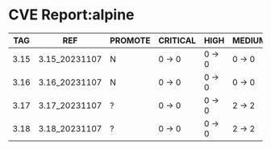 # CVE Report:alpine
| TAG  |      REF      | PROMOTE | CRITICAL |  HIGH  | MEDIUM |  LOW   | UNKNOWN |
|------|---------------|---------|----------|--------|--------|--------|---------|
| 3.15 | 3.15_20231107 | N       | 0 -> 0   | 0 -> 0 | 0 -> 0 | 0 -> 0 | 0 -> 0  |
| 3.16 | 3.16_20231107 | N       | 0 -> 0   | 0 -> 0 | 0 -> 0 | 0 -> 0 | 0 -> 0  |
| 3.17 | 3.17_20231107 | ?       | 0 -> 0   | 0 -> 0 | 2 -> 2 | 0 -> 0 | 0 -> 0  |
| 3.18 | 3.18_20231107 | ?       | 0 -> 0   | 0 -> 0 | 2 -> 2 | 0 -> 0 | 0 -> 0  |
